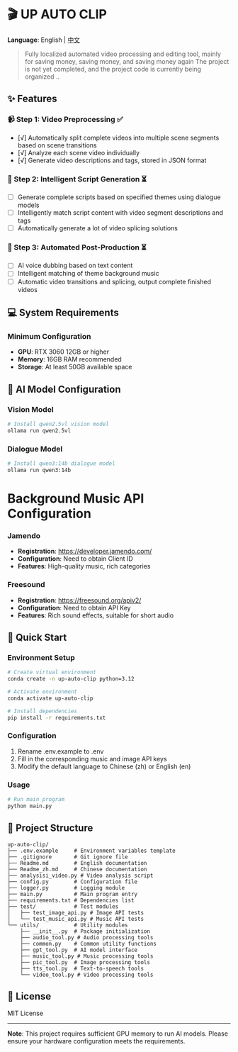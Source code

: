 # 🎬 UP AUTO CLIP

**Language**: English | [中文](./Readme_zh.md)

> Fully localized automated video processing and editing tool, mainly for saving money, saving money, and saving money again
The project is not yet completed, and the project code is currently being organized ..

## ✨ Features

### 📹 Step 1: Video Preprocessing ✅
- [√] Automatically split complete videos into multiple scene segments based on scene transitions
- [√] Analyze each scene video individually
- [√] Generate video descriptions and tags, stored in JSON format

### 📝 Step 2: Intelligent Script Generation ⏳
- [ ] Generate complete scripts based on specified themes using dialogue models
- [ ] Intelligently match script content with video segment descriptions and tags
- [ ] Automatically generate a lot of video splicing solutions

### 🎵 Step 3: Automated Post-Production ⏳
- [ ] AI voice dubbing based on text content
- [ ] Intelligent matching of theme background music
- [ ] Automatic video transitions and splicing, output complete finished videos

## 💻 System Requirements

### Minimum Configuration
- **GPU**: RTX 3060 12GB or higher
- **Memory**: 16GB RAM recommended
- **Storage**: At least 50GB available space

## 🤖 AI Model Configuration

### Vision Model
```bash
# Install qwen2.5vl vision model
ollama run qwen2.5vl
```

### Dialogue Model
```bash
# Install qwen3:14b dialogue model
ollama run qwen3:14b
```

# Background Music API Configuration
### Jamendo
- **Registration**: https://developer.jamendo.com/
- **Configuration**: Need to obtain Client ID
- **Features**: High-quality music, rich categories

### Freesound
- **Registration**: https://freesound.org/apiv2/
- **Configuration**: Need to obtain API Key
- **Features**: Rich sound effects, suitable for short audio

## 🚀 Quick Start

### Environment Setup
```bash
# Create virtual environment
conda create -n up-auto-clip python=3.12

# Activate environment
conda activate up-auto-clip

# Install dependencies
pip install -r requirements.txt
```

### Configuration
1. Rename .env.example to .env
2. Fill in the corresponding music and image API keys
3. Modify the default language to Chinese (zh) or English (en)

### Usage
```bash
# Run main program
python main.py
```

## 📁 Project Structure
```
up-auto-clip/
├── .env.example     # Environment variables template
├── .gitignore       # Git ignore file
├── Readme.md        # English documentation
├── Readme_zh.md     # Chinese documentation
├── analysisi_video.py # Video analysis script
├── config.py        # Configuration file
├── logger.py        # Logging module
├── main.py          # Main program entry
├── requirements.txt # Dependencies list
├── test/            # Test modules
│   ├── test_image_api.py # Image API tests
│   └── test_music_api.py # Music API tests
└── utils/           # Utility modules
    ├── __init__.py  # Package initialization
    ├── audio_tool.py # Audio processing tools
    ├── common.py    # Common utility functions
    ├── gpt_tool.py  # AI model interface
    ├── music_tool.py # Music processing tools
    ├── pic_tool.py  # Image processing tools
    ├── tts_tool.py  # Text-to-speech tools
    └── video_tool.py # Video processing tools
```

## 📄 License

MIT License

---

**Note**: This project requires sufficient GPU memory to run AI models. Please ensure your hardware configuration meets the requirements.
